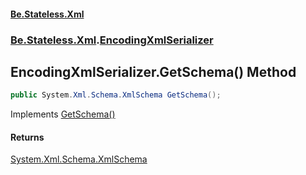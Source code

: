 #### [Be.Stateless.Xml](README.md 'README')
### [Be.Stateless.Xml](Be.Stateless.Xml.md 'Be.Stateless.Xml').[EncodingXmlSerializer](EncodingXmlSerializer.md 'Be.Stateless.Xml.EncodingXmlSerializer')

## EncodingXmlSerializer.GetSchema() Method

```csharp
public System.Xml.Schema.XmlSchema GetSchema();
```

Implements [GetSchema()](https://docs.microsoft.com/en-us/dotnet/api/System.Xml.Serialization.IXmlSerializable.GetSchema 'System.Xml.Serialization.IXmlSerializable.GetSchema')

#### Returns
[System.Xml.Schema.XmlSchema](https://docs.microsoft.com/en-us/dotnet/api/System.Xml.Schema.XmlSchema 'System.Xml.Schema.XmlSchema')